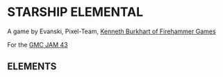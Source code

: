 # STARSHIP ELEMENTAL
A game by Evanski, Pixel-Team, [Kenneth Burkhart of Firehammer Games](https://github.com/kburkhart84)

For the [GMC JAM 43](https://forum.yoyogames.com/index.php?threads/the-frozen-gmc-jam-43.90648/)
## ELEMENTS